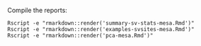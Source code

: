 Compile the reports:


```
Rscript -e "rmarkdown::render('summary-sv-stats-mesa.Rmd')"
Rscript -e "rmarkdown::render('examples-svsites-mesa.Rmd')"
Rscript -e "rmarkdown::render('pca-mesa.Rmd')"
```
